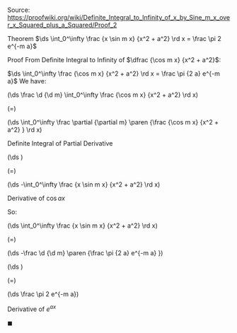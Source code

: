 # 

Source: https://proofwiki.org/wiki/Definite_Integral_to_Infinity_of_x_by_Sine_m_x_over_x_Squared_plus_a_Squared/Proof_2

Theorem
$\ds \int_0^\infty \frac {x \sin m x} {x^2 + a^2} \rd x = \frac \pi 2 e^{-m a}$


Proof
From Definite Integral to Infinity of $\dfrac {\cos m x} {x^2 + a^2}$:

$\ds \int_0^\infty \frac {\cos m x} {x^2 + a^2} \rd x = \frac \pi {2 a} e^{-m a}$
We have: 














\(\ds \frac \d {\d m} \int_0^\infty \frac {\cos m x} {x^2 + a^2} \rd x\)

\(=\)







\(\ds \int_0^\infty \frac \partial {\partial m} \paren {\frac {\cos m x} {x^2 + a^2} } \rd x\)





Definite Integral of Partial Derivative














\(\ds \)

\(=\)







\(\ds -\int_0^\infty \frac {x \sin m x} {x^2 + a^2} \rd x\)





Derivative of $\cos a x$



So:














\(\ds \int_0^\infty \frac {x \sin m x} {x^2 + a^2} \rd x\)

\(=\)







\(\ds -\frac \d {\d m} \paren {\frac \pi {2 a} e^{-m a} }\)




















\(\ds \)

\(=\)







\(\ds \frac \pi 2 e^{-m a}\)





Derivative of $e^{a x}$



$\blacksquare$





